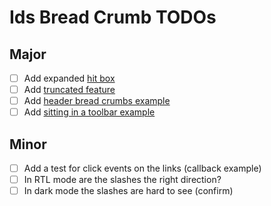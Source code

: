 # Ids Bread Crumb TODOs

## Major

- [ ] Add expanded [hit box](https://main-enterprise.demo.design.infor.com/components/breadcrumb/example-with-hitbox.html)
- [ ] Add [truncated feature](https://main-enterprise.demo.design.infor.com/components/breadcrumb/example-navigation-breadcrumbs.html)
- [ ] Add [header bread crumbs example](https://main-enterprise.demo.design.infor.com/components/breadcrumb/example-navigation-breadcrumbs.html)
- [ ] Add [sitting in a toolbar example](https://main-enterprise.demo.design.infor.com/components/breadcrumb/test-flex-toolbar.html)

## Minor

- [ ] Add a test for click events on the links (callback example)
- [ ] In RTL mode are the slashes the right direction?
- [ ] In dark mode the slashes are hard to see (confirm)
